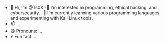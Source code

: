 - 👋 Hi, I’m @Ts0X
-👀 I’m interested in programming, ethical hacking, and cybersecurity.
-🌱 I’m currently learning various programming languages and experimenting with Kali Linux tools.
- 📫 ...
- 😄 Pronouns: ...
- ⚡ Fun fact: ...

<!---
Ts0X/Ts0X is a ✨ special ✨ repository because its `README.md` (this file) appears on your GitHub profile.
You can click the Preview link to take a look at your changes.
--->

